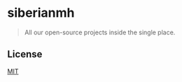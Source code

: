# siberianmh

> All our open-source projects inside the single place.

## License

[MIT](LICENSE.md)
